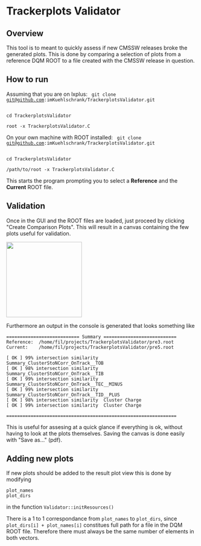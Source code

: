 # Trackerplots Validator

## Overview

This tool is to meant to quickly assess if new CMSSW releases broke the generated plots.
This is done by comparing a selection of plots from a reference DQM ROOT to a file created with the CMSSW release in question.

## How to run
Assuming that you are on lxplus:
<code>
git clone git@github.com:imKuehlschrank/TrackerplotsValidator.git
</code>

<code>
cd TrackerplotsValidator
</code>

<code>
root -x TrackerplotsValidator.C
</code>


On your own machine with ROOT installed:
<code>
git clone git@github.com:imKuehlschrank/TrackerplotsValidator.git
</code>

<code>
cd TrackerplotsValidator
</code>

<code>
/path/to/root -x TrackerplotsValidator.C
</code>


This starts the program prompting you to select a <b>Reference</b> and the <b>Current</b> ROOT file.

## Validation

Once in the GUI and the ROOT files are loaded, just proceed by clicking "Create Comparison Plots". This will result in a canvas containing the few plots useful for validation.

<img src="https://raw.githubusercontent.com/imKuehlschrank/TrackerplotsValidator/master/doc/demo.png" width="200">

Furthermore an output in the console is generated that looks something like 

```
=========================== Summary =========================== 
Reference: 	/home/fil/projects/TrackerplotsValidator/pre3.root
Current: 	/home/fil/projects/TrackerplotsValidator/pre5.root

[ OK ] 99% intersection similarity 	Summary_ClusterStoNCorr_OnTrack__TOB
[ OK ] 98% intersection similarity 	Summary_ClusterStoNCorr_OnTrack__TIB
[ OK ] 99% intersection similarity 	Summary_ClusterStoNCorr_OnTrack__TEC__MINUS
[ OK ] 99% intersection similarity 	Summary_ClusterStoNCorr_OnTrack__TID__PLUS
[ OK ] 98% intersection similarity 	Cluster Charge
[ OK ] 99% intersection similarity 	Cluster Charge

=============================================================== 

```

This is useful for assesing at a quick glance if everything is ok, without having to look at the plots themselves.
Saving the canvas is done easily with "Save as..." (pdf).


## Adding new plots

If new plots should be added to the result plot view this is done by modifying
```
plot_names
plot_dirs 
```
in the function <code>Validator::initResources()</code>


There is a 1 to 1 correspondance from <code>plot_names</code> to <code>plot_dirs</code>, since <code>plot_dirs[i] + plot_names[i]</code> constitues full path for a file in the DQM ROOT file. Therefore there must always be the same number of elements in both vectors.
